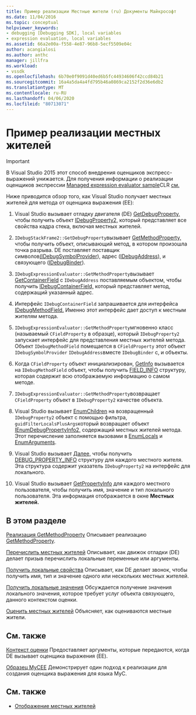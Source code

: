 ```yaml
---
title: Пример реализации Местные жители (ru) Документы Майкрософт
ms.date: 11/04/2016
ms.topic: conceptual
helpviewer_keywords:
- debugging [Debugging SDK], local variables
- expression evaluation, local variables
ms.assetid: 66a2e00a-f558-4e87-96b8-5ecf5509e04c
author: acangialosi
ms.author: anthc
manager: jillfra
ms.workload:
- vssdk
ms.openlocfilehash: 6b70e0f9091d40ed6b5fc44934606f42ccd84b21
ms.sourcegitcommit: 16a4a5da4a4fd795b46a0869ca2152f2d36e6db2
ms.translationtype: MT
ms.contentlocale: ru-RU
ms.lasthandoff: 04/06/2020
ms.locfileid: "80713071"
---
```

# <a name="sample-implementation-of-locals"></a>Пример реализации местных жителей
> [!IMPORTANT]
> В Visual Studio 2015 этот способ внедрения оценщиков экспресс-выражений унижается. Для получения информации о реализации оценщиков экспрессии [Managed expression evaluator sample](https://github.com/Microsoft/ConcordExtensibilitySamples/wiki/Managed-Expression-Evaluator-Sample)CLR [см.](https://github.com/Microsoft/ConcordExtensibilitySamples/wiki/CLR-Expression-Evaluators)

 Ниже приводится обзор того, как Visual Studio получает местных жителей для метода от оценщика выражения (EE):

1. Visual Studio вызывает отладку двигателя (DE) [GetDebugProperty,](../../extensibility/debugger/reference/idebugstackframe2-getdebugproperty.md) чтобы получить объект [IDebugProperty2,](../../extensibility/debugger/reference/idebugproperty2.md) который представляет все свойства кадра стека, включая местных жителей.

2. `IDebugStackFrame2::GetDebugProperty`вызывает [GetMethodProperty,](../../extensibility/debugger/reference/idebugexpressionevaluator-getmethodproperty.md) чтобы получить объект, описывающий метод, в котором произошла точка разрыва. DE поставляет поставщик символов[(IDebugSymbolProvider](../../extensibility/debugger/reference/idebugsymbolprovider.md)), адрес ([IDebugAddress](../../extensibility/debugger/reference/idebugaddress.md)), и связующего ([IDebugBinder](../../extensibility/debugger/reference/idebugbinder.md)).

3. `IDebugExpressionEvaluator::GetMethodProperty`вызывает [GetContainerField](../../extensibility/debugger/reference/idebugsymbolprovider-getcontainerfield.md) с `IDebugAddress` поставляемым объектом, чтобы получить [IDebugContainerField,](../../extensibility/debugger/reference/idebugcontainerfield.md) который представляет метод, содержащий указанный адрес.

4. Интерфейс `IDebugContainerField` запрашивается для интерфейса [IDebugMethodField.](../../extensibility/debugger/reference/idebugmethodfield.md) Именно этот интерфейс дает доступ к местным жителям метода.

5. `IDebugExpressionEvaluator::GetMethodProperty`мгновенно класс (называемый `CFieldProperty` в образце), который `IDebugProperty2` запускает интерфейс для представления местных жителей метода. Объект `IDebugMethodField` помещается в `CFieldProperty` этот объект `IDebugSymbolProvider` `IDebugAddress`вместе `IDebugBinder` с, и объекты.

6. Когда `CFieldProperty` объект инициализирован, [GetInfo](../../extensibility/debugger/reference/idebugfield-getinfo.md) вызывается на `IDebugMethodField` объект, чтобы получить [FIELD_INFO](../../extensibility/debugger/reference/field-info.md) структуру, которая содержит всю отображаемую информацию о самом методе.

7. `IDebugExpressionEvaluator::GetMethodProperty`возвращает `CFieldProperty` объект в `IDebugProperty2` качестве объекта.

8. Visual Studio вызывает [EnumChildren](../../extensibility/debugger/reference/idebugproperty2-enumchildren.md) на возвращенный `IDebugProperty2` объект с помощью фильтра, `guidFilterLocalsPlusArgs`который возвращает объект [IEnumDebugPropertyInfo2,](../../extensibility/debugger/reference/ienumdebugpropertyinfo2.md) содержащий местных жителей метода. Этот перечисление заполняется вызовами в [EnumLocals](../../extensibility/debugger/reference/idebugmethodfield-enumlocals.md) и [EnumArguments](../../extensibility/debugger/reference/idebugmethodfield-enumarguments.md).

9. Visual Studio вызывает [Далее,](../../extensibility/debugger/reference/ienumdebugpropertyinfo2-next.md) чтобы получить [DEBUG_PROPERTY_INFO](../../extensibility/debugger/reference/debug-property-info.md) структуру для каждого местного жителя. Эта структура содержит указатель `IDebugProperty2` на интерфейс для локального.

10. Visual Studio вызывает [GetPropertyInfo](../../extensibility/debugger/reference/idebugproperty2-getpropertyinfo.md) для каждого местного пользователя, чтобы получить имя, значение и тип локального пользователя. Эта информация отображается в окне **Местных жителей.**

## <a name="in-this-section"></a>В этом разделе
 [Реализация GetMethodProperty](../../extensibility/debugger/implementing-getmethodproperty.md) Описывает реализацию [GetMethodProperty](../../extensibility/debugger/reference/idebugexpressionevaluator-getmethodproperty.md).

 [Перечислить местных жителей](../../extensibility/debugger/enumerating-locals.md) Описывает, как движок отладки (DE) делает призыв перечислить локальные переменные или аргументы.

 [Получить локальные свойства](../../extensibility/debugger/getting-local-properties.md) Описывает, как DE делает звонок, чтобы получить имя, тип и значение одного или нескольких местных жителей.

 [Получить локальные значения](../../extensibility/debugger/getting-local-values.md) Обсуждается получение значения локального значения, которое требует услуг объекта связующего, данного контекстом оценки.

 [Оценить местных жителей](../../extensibility/debugger/evaluating-locals.md) Объясняет, как оцениваются местные жители.

## <a name="related-sections"></a>См. также
 [Контекст оценки](../../extensibility/debugger/evaluation-context.md) Предоставляет аргументы, которые передаются, когда DE вызывает оценщика выражения (EE).

 [Образец MyCEE](https://msdn.microsoft.com/library/624a018b-9179-402f-9d48-3aec87b48f4f) Демонстрирует один подход к реализации для создания оценщика выражения для языка MyC.

## <a name="see-also"></a>См. также
- [Отображение местных жителей](../../extensibility/debugger/displaying-locals.md)
